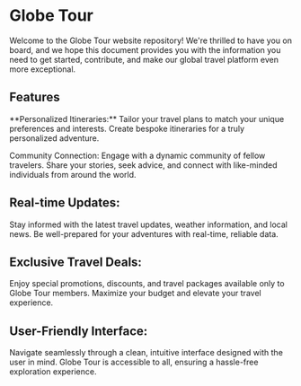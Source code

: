 # Globe Tour

Welcome to the Globe Tour website repository! We're thrilled to have you on board, and we hope this document provides you with the information you need to get started, contribute, and make our global travel platform even more exceptional.


<h2>Features</h2>
**Personalized Itineraries:**
Tailor your travel plans to match your unique preferences and interests. Create bespoke itineraries for a truly personalized adventure.

Community Connection: 
Engage with a dynamic community of fellow travelers. Share your stories, seek advice, and connect with like-minded individuals from around the world.

## Real-time Updates: 
Stay informed with the latest travel updates, weather information, and local news. Be well-prepared for your adventures with real-time, reliable data.

## Exclusive Travel Deals: 
Enjoy special promotions, discounts, and travel packages available only to Globe Tour members. Maximize your budget and elevate your travel experience.

## User-Friendly Interface: 
Navigate seamlessly through a clean, intuitive interface designed with the user in mind. Globe Tour is accessible to all, ensuring a hassle-free exploration experience.
